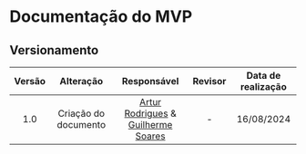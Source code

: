 # Documentação do MVP


## Versionamento

| Versão | Alteração |  Responsável  | Revisor | Data de realização |
| :------: | :---: | :-----: | :----: | :----: |
| 1.0    | Criação do documento | [Artur Rodrigues](https://github.com/ArturRSA19) & [Guilherme Soares](https://github.com/GuilhermeSoaress) | -  | 16/08/2024 |

